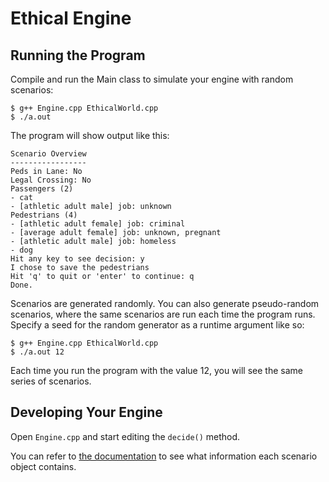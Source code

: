# Ethical Engine

## Running the Program

Compile and run the Main class to simulate your engine with random scenarios:

```
$ g++ Engine.cpp EthicalWorld.cpp
$ ./a.out
```

The program will show output like this:

```
Scenario Overview
-----------------
Peds in Lane: No
Legal Crossing: No
Passengers (2)
- cat
- [athletic adult male] job: unknown
Pedestrians (4)
- [athletic adult female] job: criminal
- [average adult female] job: unknown, pregnant
- [athletic adult male] job: homeless
- dog
Hit any key to see decision: y
I chose to save the pedestrians
Hit 'q' to quit or 'enter' to continue: q
Done.
```

Scenarios are generated randomly. You can also generate pseudo-random scenarios, where the same scenarios are run each time the program runs. Specify a seed for the random generator as a runtime argument like so:

```
$ g++ Engine.cpp EthicalWorld.cpp
$ ./a.out 12
```

Each time you run the program with the value 12, you will see the same series of scenarios.

## Developing Your Engine

Open `Engine.cpp` and start editing the `decide()` method.

You can refer to [the documentation]() to see what information each scenario object contains.

